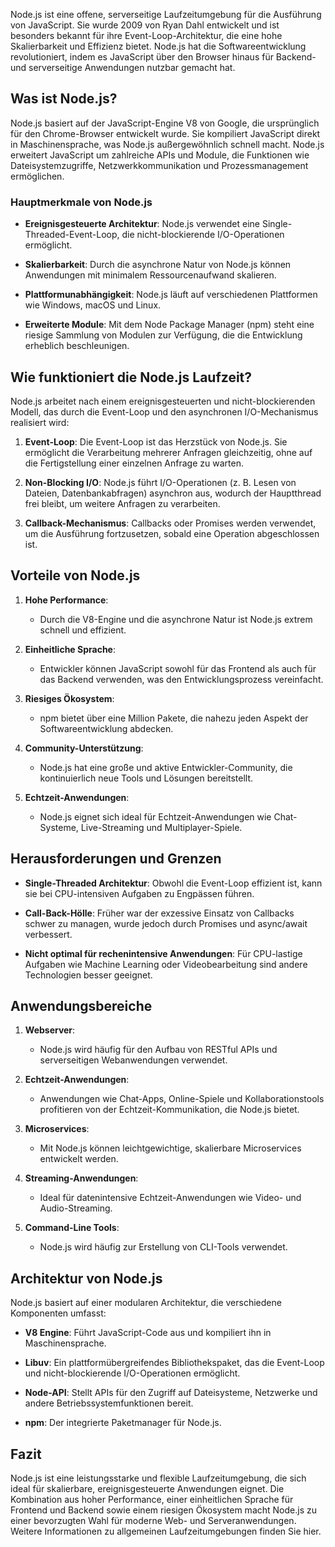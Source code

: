 Node.js ist eine offene, serverseitige Laufzeitumgebung für die Ausführung von JavaScript. Sie wurde 2009 von Ryan Dahl entwickelt und ist besonders bekannt für ihre Event-Loop-Architektur, die eine hohe Skalierbarkeit und Effizienz bietet. Node.js hat die Softwareentwicklung revolutioniert, indem es JavaScript über den Browser hinaus für Backend- und serverseitige Anwendungen nutzbar gemacht hat.

## Was ist Node.js?

Node.js basiert auf der JavaScript-Engine V8 von Google, die ursprünglich für den Chrome-Browser entwickelt wurde. Sie kompiliert JavaScript direkt in Maschinensprache, was Node.js außergewöhnlich schnell macht. Node.js erweitert JavaScript um zahlreiche APIs und Module, die Funktionen wie Dateisystemzugriffe, Netzwerkkommunikation und Prozessmanagement ermöglichen.

### Hauptmerkmale von Node.js

- **Ereignisgesteuerte Architektur**: Node.js verwendet eine Single-Threaded-Event-Loop, die nicht-blockierende I/O-Operationen ermöglicht.
    
- **Skalierbarkeit**: Durch die asynchrone Natur von Node.js können Anwendungen mit minimalem Ressourcenaufwand skalieren.
    
- **Plattformunabhängigkeit**: Node.js läuft auf verschiedenen Plattformen wie Windows, macOS und Linux.
    
- **Erweiterte Module**: Mit dem Node Package Manager (npm) steht eine riesige Sammlung von Modulen zur Verfügung, die die Entwicklung erheblich beschleunigen.
    

## Wie funktioniert die Node.js Laufzeit?

Node.js arbeitet nach einem ereignisgesteuerten und nicht-blockierenden Modell, das durch die Event-Loop und den asynchronen I/O-Mechanismus realisiert wird:

1. **Event-Loop**: Die Event-Loop ist das Herzstück von Node.js. Sie ermöglicht die Verarbeitung mehrerer Anfragen gleichzeitig, ohne auf die Fertigstellung einer einzelnen Anfrage zu warten.
    
2. **Non-Blocking I/O**: Node.js führt I/O-Operationen (z. B. Lesen von Dateien, Datenbankabfragen) asynchron aus, wodurch der Hauptthread frei bleibt, um weitere Anfragen zu verarbeiten.
    
3. **Callback-Mechanismus**: Callbacks oder Promises werden verwendet, um die Ausführung fortzusetzen, sobald eine Operation abgeschlossen ist.
    

## Vorteile von Node.js

1. **Hohe Performance**:
    
    - Durch die V8-Engine und die asynchrone Natur ist Node.js extrem schnell und effizient.
        
2. **Einheitliche Sprache**:
    
    - Entwickler können JavaScript sowohl für das Frontend als auch für das Backend verwenden, was den Entwicklungsprozess vereinfacht.
        
3. **Riesiges Ökosystem**:
    
    - npm bietet über eine Million Pakete, die nahezu jeden Aspekt der Softwareentwicklung abdecken.
        
4. **Community-Unterstützung**:
    
    - Node.js hat eine große und aktive Entwickler-Community, die kontinuierlich neue Tools und Lösungen bereitstellt.
        
5. **Echtzeit-Anwendungen**:
    
    - Node.js eignet sich ideal für Echtzeit-Anwendungen wie Chat-Systeme, Live-Streaming und Multiplayer-Spiele.
        

## Herausforderungen und Grenzen

- **Single-Threaded Architektur**: Obwohl die Event-Loop effizient ist, kann sie bei CPU-intensiven Aufgaben zu Engpässen führen.
    
- **Call-Back-Hölle**: Früher war der exzessive Einsatz von Callbacks schwer zu managen, wurde jedoch durch Promises und async/await verbessert.
    
- **Nicht optimal für rechenintensive Anwendungen**: Für CPU-lastige Aufgaben wie Machine Learning oder Videobearbeitung sind andere Technologien besser geeignet.
    

## Anwendungsbereiche

1. **Webserver**:
    
    - Node.js wird häufig für den Aufbau von RESTful APIs und serverseitigen Webanwendungen verwendet.
        
2. **Echtzeit-Anwendungen**:
    
    - Anwendungen wie Chat-Apps, Online-Spiele und Kollaborationstools profitieren von der Echtzeit-Kommunikation, die Node.js bietet.
        
3. **Microservices**:
    
    - Mit Node.js können leichtgewichtige, skalierbare Microservices entwickelt werden.
        
4. **Streaming-Anwendungen**:
    
    - Ideal für datenintensive Echtzeit-Anwendungen wie Video- und Audio-Streaming.
        
5. **Command-Line Tools**:
    
    - Node.js wird häufig zur Erstellung von CLI-Tools verwendet.
        

## Architektur von Node.js

Node.js basiert auf einer modularen Architektur, die verschiedene Komponenten umfasst:

- **V8 Engine**: Führt JavaScript-Code aus und kompiliert ihn in Maschinensprache.
    
- **Libuv**: Ein plattformübergreifendes Bibliothekspaket, das die Event-Loop und nicht-blockierende I/O-Operationen ermöglicht.
    
- **Node-API**: Stellt APIs für den Zugriff auf Dateisysteme, Netzwerke und andere Betriebssystemfunktionen bereit.
    
- **npm**: Der integrierte Paketmanager für Node.js.
    

## Fazit

Node.js ist eine leistungsstarke und flexible Laufzeitumgebung, die sich ideal für skalierbare, ereignisgesteuerte Anwendungen eignet. Die Kombination aus hoher Performance, einer einheitlichen Sprache für Frontend und Backend sowie einem riesigen Ökosystem macht Node.js zu einer bevorzugten Wahl für moderne Web- und Serveranwendungen. Weitere Informationen zu allgemeinen Laufzeitumgebungen finden Sie hier.